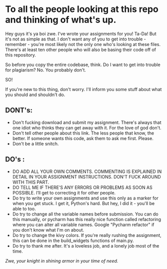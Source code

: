 # To all the people looking at this repo and thinking of what's up.
Hey guys it's ya boi zwe. I've wrote your assignments for you! Ta-Da!
But it's not as simple as that. I don't want any of you to get into trouble - remember - you're most likely not the only one who's looking at these files.
There's at least ten other people who will also be basing their code off of this repository.

So before you copy the entire codebase, think. Do I want to get into trouble for plagiarism? No. You probably don't.

SO! 

If you're new to this thing, don't worry. I'll inform you some stuff about what you should and shouldn't do.

## DONT's:

- Don't fucking download and submit my assignment. There's always that one idiot who thinks they can get away with it. For the love of god don't.
- Don't tell other people about this link. The less people that know, the better. If someone wants this code, ask them to ask me first. Please.
- Don't be a little snitch.

## DO's : 

- DO ADD ALL YOUR OWN COMMENTS. COMMENTING IS EXPLAINED IN DETAIL IN YOUR ASSIGNMENT INSTRUCTIONS. DON'T FUCK AROUND WITH THIS PART. 
- DO TELL ME IF THERE’S ANY ERRORS OR PROBLEMS AS SOON AS POSSIBLE. I’ll get to correcting it for other people.
- Do try to write your own assignments and use this only as a marker for when you get stuck. I get it, Python's hard. But hey, I did it - you'll be able to too.
- Do try to change all the variable names before submission. You can do this manually, or pycharm has this really nice function called refactoring where you can alter all variable names. Google "Pycharm refactor" if you don't know what I'm on about.
- Do try to change the kivy colors. If you're really rushing the assignment, this can be done in the build_widgets functions of main.py.
- Do try to thank me after. It's a loveless job, and a lonely job most of the time. 

*Zwe, your knight in shining armor in your time of need.*
